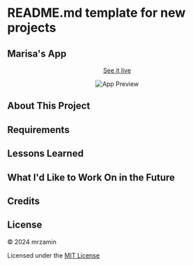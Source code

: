 # README.md template for new projects

## Marisa's App

<div align="center">
  
[See it live](#)

![App Preview](#)

</div>
  
## About This Project

## Requirements

## Lessons Learned

## What I'd Like to Work On in the Future

## Credits

## License

© 2024 mrzamin

Licensed under the [MIT License](#)
